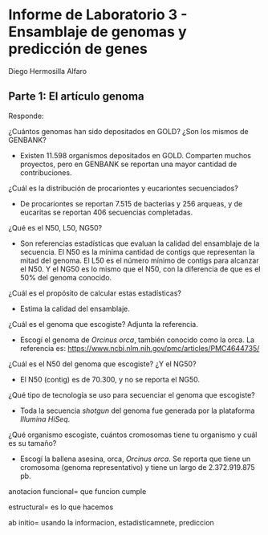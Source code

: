 # Informe de Laboratorio 3 - Ensamblaje de genomas y predicción de genes
Diego Hermosilla Alfaro

## Parte 1: El artículo genoma

Responde:

¿Cuántos genomas han sido depositados en GOLD? ¿Son los mismos de GENBANK?
  - Existen 11.598 organismos depositados en GOLD. Comparten muchos proyectos, pero en GENBANK se reportan una mayor cantidad de contribuciones.
  
¿Cuál es la distribución de procariontes y eucariontes secuenciados?
  - De procariontes se reportan 7.515 de bacterias y 256 arqueas, y de eucaritas se reportan 406 secuencias completadas.
  
¿Qué es el N50, L50, NG50?
  - Son referencias estadísticas que evaluan la calidad del ensamblaje de la secuencia. El N50 es la mínima cantidad de contigs que representan la mitad del genoma. El L50 es el número mínimo de contigs para alcanzar el N50. Y el NG50 es lo mismo que el N50, con la diferencia de que es el 50% del genoma conocido.
  
¿Cuál es el propósito de calcular estas estadísticas?
  - Estima la calidad del ensamblaje.
  
¿Cuál es el genoma que escogiste? Adjunta la referencia.
  - Escogí el genoma de *Orcinus orca*, también conocido como la orca. La referencia es: https://www.ncbi.nlm.nih.gov/pmc/articles/PMC4644735/
  
¿Cuál es el N50 del genoma que escogiste? ¿Y el NG50?
  - El N50 (contig) es de 70.300, y no se reporta el NG50.
  
¿Qué tipo de tecnología se uso para secuenciar el genoma que escogiste?
  - Toda la secuencia *shotgun* del genoma fue generada por la plataforma *Illumina HiSeq*.
  
¿Qué organismo escogiste, cuántos cromosomas tiene tu organismo y cuál es su tamaño?  
  - Escogí la ballena asesina, orca, *Orcinus orca*. Se reporta que tiene un cromosoma (genoma representativo) y tiene un largo de 2.372.919.875 pb. 
  
  
  
  
  
anotacion funcional= que funcion cumple

estructural= es lo que hacemos


ab initio= usando la informacion, estadisticamnete, prediccion

